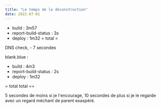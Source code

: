 ```yaml
---
title: "Le temps de la déconstruction"
date: 2022-07-01
---
```


- build : 3m57
- report-build-status : 3s
- deploy : 1m32
= total = 

DNS check, - 7 secondes

blank.blue : 
- build : 4m3
- report-build-status : 2s
- deploy : 1m32

= total total ==

5 secondes de moins si je l'encourage, 10 secondes de plus si je le regarde avec un regard méchant de parent exaspéré.